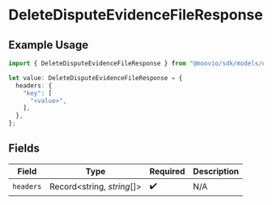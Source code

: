 # DeleteDisputeEvidenceFileResponse

## Example Usage

```typescript
import { DeleteDisputeEvidenceFileResponse } from "@moovio/sdk/models/operations";

let value: DeleteDisputeEvidenceFileResponse = {
  headers: {
    "key": [
      "<value>",
    ],
  },
};
```

## Fields

| Field                      | Type                       | Required                   | Description                |
| -------------------------- | -------------------------- | -------------------------- | -------------------------- |
| `headers`                  | Record<string, *string*[]> | :heavy_check_mark:         | N/A                        |